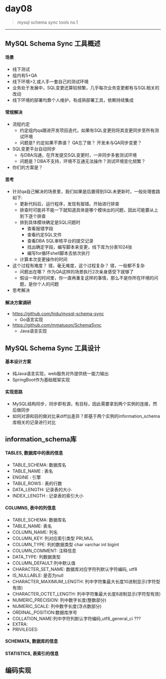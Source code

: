 # day08
> mysql schema sync tools no.1

---

## MySQL Schema Sync 工具概述
#### 场景
* 线下测试
* 组内有5+QA
* 线下环境>2,或人手一套自己的测试环境
* 业务处于发展中，SQL变更还算较频繁，几乎每次业务变更都有与SQL相关的改动
* 线下环境的部署均靠个人维护，有成熟部署工具，依赖持续集成

#### 常规解决
* 流程约定
    - 约定组内qa跟进开发项目迭代，如果有SQL变更则将其变更同步至所有测试环境
    - 问题是? 约定如果不靠谱？ QA忘了做？ 开发未与QA同步变更？
* SQL变更平台自动同步
    - 与DBA沟通，在开发提交SQL变更时，一并同步多套测试环境
    - 问题是？DBA不支持，环境不互通无法操作？测试环境变化频繁？
* 你们的方案是？

#### 思考
* 针对qa自己解决的场景里，我们如果是后置得到SQL未更新时，一般处理套路如下:
    - 更新代码后，运行程序，发现有报错。开始进行排查
    - 排查时可能并不能一下就知道具体是哪个模块出的问题，因此可能要从上到下逐个排查
    - 排到具体模块确定是SQL问题时
        + 查看报错字段
        + 查看约定SQL文件
        + 查看DBA SQL审核平台的提交记录
        + 找出确定字段，编写脚本来变更，线下库为分表1024张
        + 编写for循环shell脚本去依次执行
    - 计算本次变更操作的时间
* 这个过程有难度？ 错，毫无难度，这个过程复杂？ 错，一般都不复杂
    - 问题出在哪？ 作为QA这样的场景执行2次亲身感受下就够了
    - 假设一年的时间里，你一直再重复这样的事情，那么不是你所在环境的问题，是你个人的问题
* 思考解决

#### 解决方案调研
* https://github.com/hidu/mysql-schema-sync
    - Go语言实现
* https://github.com/mmatuson/SchemaSync
    - Java语言实现

## MySQL Schema Sync 工具设计

#### 基本设计方案
* 纯Java语言实现，web服务对外提供统一能力输出
* SpringBoot作为基础框架实现

#### 实现思路
* MySQL结构同步，同步即有源，有目标，因此需要拿到两个实例的连接，然后做同步
* 如何对源和目的做对比来diff出差异？即基于两个实例的information_schema库相关的记录进行对比

## information_schema库
#### TABLES, 数据库中的表的信息
* TABLE_SCHEMA: 数据库名
* TABLE_NAME : 表名
* ENGINE : 引擎
* TABLE_ROWS : 表的行数
* DATA_LENGTH: 记录表的大小
* INDEX_LENGTH : 记录表的索引大小

#### COLUMNS, 表中的列信息
* TABLE_SCHEMA: 数据库名
* TABLE_NAME: 表名
* COLUMN_NAME: 列名
* COLUMN_KEY: 列对应索引类型 PRI,MUL
* COLUMN_TYPE: 列的数据类型 char varchar int bigint
* COLUMN_COMMENT: 注释信息
* DATA_TYPE: 列数据类型
* COLUMN_DEFAULT:列中默认值
* CHARACTER_SET_NAME: 数据库对应字符列默认字符编码, utf8
* IS_NULLABLE: 是否为null
* CHARACTER_MAXIMUM_LENGTH: 列中字符集最大长度10进制显示(字符型有效)
* CHARACTER_OCTET_LENGTH: 列中字符集最大长度8进制显示(字符型有效)
* NUMERIC_PRECISION: 列中数字长度(整数部分)
* NUMERIC_SCALE: 列中数字长度(浮点数部分)
* ORDINAL_POSITION:数据库序号
* COLLATION_NAME:列中字符列默认字符编码,utf8_general_ci ???
* EXTRA:
* PRIVILEGES:

#### SCHEMATA, 数据库的信息

#### STATISTICS, 表索引的信息

## 编码实现

#### 

